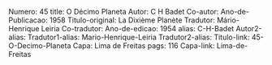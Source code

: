 Numero: 45
title: O Décimo Planeta
Autor: C H Badet
Co-autor: 
Ano-de-Publicacao: 1958
Titulo-original: La Dixième Planète
Tradutor: Mário-Henrique Leiria
Co-tradutor: 
Ano-de-edicao: 1954
alias: C-H-Badet
Autor2-alias: 
Tradutor1-alias: Mario-Henrique-Leiria
Tradutor2-alias: 
Titulo-link: 45-O-Decimo-Planeta
Capa: Lima de Freitas
pags: 116
Capa-link: Lima-de-Freitas